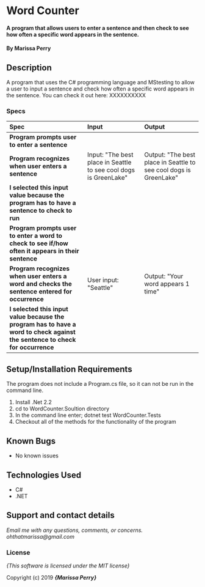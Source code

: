 # Word Counter

#### A program that allows users to enter a sentence and then check to see how often a specific word appears in the sentence.

#### By **Marissa Perry**

## Description

A program that uses the C# programming language and MStesting to allow a user to input a sentence and check how often a specific word appears in the sentence. You can check it out here: XXXXXXXXXX


### Specs
| Spec | Input | Output |
| :-------------     | :------------- | :------------- |
|**Program prompts user to enter a sentence**|
| **Program recognizes when user enters a sentence**| Input: "The best place in Seattle to see cool dogs is GreenLake" | Output: "The best place in Seattle to see cool dogs is GreenLake"|
|**I selected this input value because the program has to have a sentence to check to run**|
|**Program prompts user to enter a word to check to see if/how often it appears in their sentence**|
| **Program recognizes when user enters a word and checks the sentence entered for occurrence** | User input: "Seattle" | Output: "Your word appears 1 time" |
| **I selected this input value because the program has to have a word to check against the sentence to check for occurrence**|



## Setup/Installation Requirements

The program does not include a Program.cs file, so it can not be run in the command line.

1. Install .Net 2.2
2. cd to WordCounter.Soultion directory
3. In the command line enter; dotnet test WordCounter.Tests
4. Checkout all of the methods for the functionality of the program

## Known Bugs
* No known issues

## Technologies Used
* C#
* .NET


## Support and contact details

_Email me with any questions, comments, or concerns. ohthatmarissa@gmail.com_

### License

*{This software is licensed under the MIT license}*

Copyright (c) 2019 **_{Marissa Perry}_**
